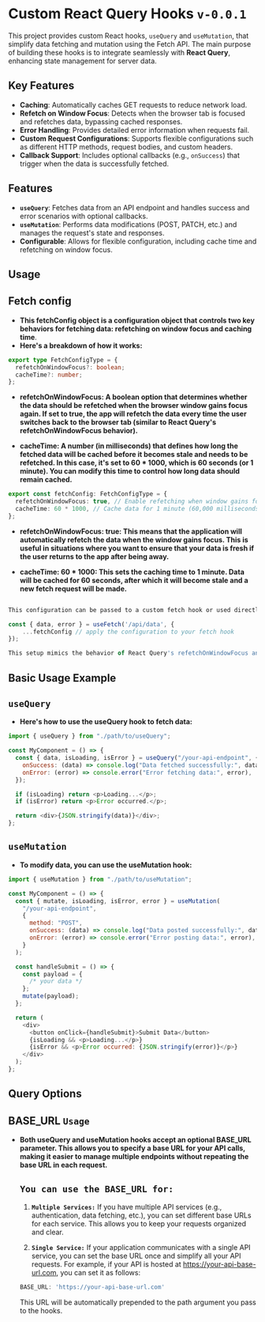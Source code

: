 # Custom React Query Hooks `v-0.0.1`

This project provides custom React hooks, `useQuery` and `useMutation`, that simplify data fetching and mutation using the Fetch API. The main purpose of building these hooks is to integrate seamlessly with **React Query**, enhancing state management for server data.

## Key Features

- **Caching**: Automatically caches GET requests to reduce network load.
- **Refetch on Window Focus**: Detects when the browser tab is focused and refetches data, bypassing cached responses.
- **Error Handling**: Provides detailed error information when requests fail.
- **Custom Request Configurations**: Supports flexible configurations such as different HTTP methods, request bodies, and custom headers.
- **Callback Support**: Includes optional callbacks (e.g., `onSuccess`) that trigger when the data is successfully fetched.

## Features

- **`useQuery`**: Fetches data from an API endpoint and handles success and error scenarios with optional callbacks.
- **`useMutation`**: Performs data modifications (POST, PATCH, etc.) and manages the request's state and responses.
- **Configurable**: Allows for flexible configuration, including cache time and refetching on window focus.

## Usage

## Fetch config

- **This fetchConfig object is a configuration object that controls two key behaviors for fetching data: refetching on window focus and caching time**.
- **Here's a breakdown of how it works:**

```typescript
export type FetchConfigType = {
  refetchOnWindowFocus?: boolean;
  cacheTime?: number;
};
```

- **refetchOnWindowFocus: A boolean option that determines whether the data should be refetched when the browser window gains focus again. If set to true, the app will refetch the data every time the user switches back to the browser tab (similar to React Query's refetchOnWindowFocus behavior).**

- **cacheTime: A number (in milliseconds) that defines how long the fetched data will be cached before it becomes stale and needs to be refetched. In this case, it's set to 60 \* 1000, which is 60 seconds (or 1 minute). You can modify this time to control how long data should remain cached.**

```typescript
export const fetchConfig: FetchConfigType = {
  refetchOnWindowFocus: true, // Enable refetching when window gains focus
  cacheTime: 60 * 1000, // Cache data for 1 minute (60,000 milliseconds)
};
```

- **refetchOnWindowFocus: true: This means that the application will automatically refetch the data when the window gains focus. This is useful in situations where you want to ensure that your data is fresh if the user returns to the app after being away.**

- **cacheTime: 60 \* 1000: This sets the caching time to 1 minute. Data will be cached for 60 seconds, after which it will become stale and a new fetch request will be made.**

```typescript

This configuration can be passed to a custom fetch hook or used directly with a data-fetching library like React Query to fine-tune refetching and caching behavior. Here’s an example of how you might use it:

const { data, error } = useFetch('/api/data', {
    ...fetchConfig // apply the configuration to your fetch hook
});

This setup mimics the behavior of React Query's refetchOnWindowFocus and staleTime options.
```

## Basic Usage Example

## `useQuery`

- **Here's how to use the useQuery hook to fetch data:**

```javascript
import { useQuery } from "./path/to/useQuery";

const MyComponent = () => {
  const { data, isLoading, isError } = useQuery("/your-api-endpoint", {
    onSuccess: (data) => console.log("Data fetched successfully:", data),
    onError: (error) => console.error("Error fetching data:", error),
  });

  if (isLoading) return <p>Loading...</p>;
  if (isError) return <p>Error occurred.</p>;

  return <div>{JSON.stringify(data)}</div>;
};
```

## `useMutation`

- **To modify data, you can use the useMutation hook:**

```javascript
import { useMutation } from "./path/to/useMutation";

const MyComponent = () => {
  const { mutate, isLoading, isError, error } = useMutation(
    "/your-api-endpoint",
    {
      method: "POST",
      onSuccess: (data) => console.log("Data posted successfully:", data),
      onError: (error) => console.error("Error posting data:", error),
    }
  );

  const handleSubmit = () => {
    const payload = {
      /* your data */
    };
    mutate(payload);
  };

  return (
    <div>
      <button onClick={handleSubmit}>Submit Data</button>
      {isLoading && <p>Loading...</p>}
      {isError && <p>Error occurred: {JSON.stringify(error)}</p>}
    </div>
  );
};
```
## Query Options

## BASE_URL `Usage`
- **Both useQuery and useMutation hooks accept an optional BASE_URL parameter. This allows you to specify a base URL for your API calls, making it easier to manage multiple endpoints without repeating the base URL in each request.**

  ## **`You can use the BASE_URL for:`**


  1. **`Multiple Services:`** If you have multiple API services (e.g., authentication, data fetching, etc.), you can set different base URLs for each service. This allows you to keep your requests organized and clear.

  2. **`Single Service:`** If your application communicates with a single API service, you can set the base URL once and simplify all your API requests.
  For example, if your API is hosted at https://your-api-base-url.com, you can set it as follows:


  ```javascript
  BASE_URL: 'https://your-api-base-url.com'
  ```
  This URL will be automatically prepended to the path argument you pass to the hooks.
